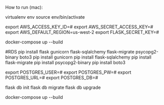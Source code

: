 How to run (mac):

virtualenv env
source env/bin/activate

export AWS_ACCESS_KEY_ID=#
export AWS_SECRET_ACCESS_KEY=#
export AWS_DEFAULT_REGION=us-west-2
export FLASK_SECRET_KEY=#

docker-compose up --build

#RDS
pip install flask gunicorn flask-sqlalchemy flask-migrate psycopg2-binary boto3
pip install gunicorn
pip install flask-sqlalchemy
pip install flask-migrate
pip install psycopg2-binary
pip install boto3

export POSTGRES_USER=#
export POSTGRES_PW=#
export POSTGRES_URL=#
export POSTGRES_DB=#

flask db init
flask db migrate
flask db upgrade

docker-compose up --build